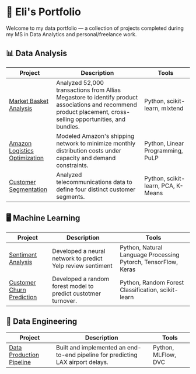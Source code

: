 # 🎯 Eli's Portfolio

Welcome to my data portfolio — a collection of projects completed during my MS in Data Analytics and personal/freelance work.

## 📊 Data Analysis

| Project | Description | Tools |
|--------|-------------|-------|
| [Market Basket Analysis](https://github.com/elianalyst/Market-Basket-Analysis) | Analyzed 52,000 transactions from Allias Megastore to identify product associations and recommend product placement, cross-selling opportunities, and bundles. | Python, scikit-learn, mlxtend |
| [Amazon Logistics Optimization](https://github.com/elianalyst/Logistics-Optimization) | Modeled Amazon's shipping network to minimize monthly distribution costs under capacity and demand constraints. | Python, Linear Programming, PuLP|
| [Customer Segmentation](https://github.com/elianalyst/Customer-Segmentation) | Analyzed telecommunications data to define four distinct customer segments. | Python, scikit-learn, PCA, K-Means |

## 🖥️ Machine Learning

| Project | Description | Tools |
|--------|-------------|-------|
| [Sentiment Analysis](https://github.com/elianalyst/Sentiment-Analysis) | Developed a neural network to predict Yelp review sentiment |Python, Natural Language Processing Pytorch, TensorFlow, Keras|
| [Customer Churn Prediction](https://github.com/elianalyst/Customer-Churn) | Developed a random forest model to predict custotmer turnover. |Python, Random Forest Classification, scikit-learn |

## 🔧 Data Engineering

| Project | Description | Tools |
|--------|-------------|-------|
| [Data Production Pipeline](https://github.com/elianalyst/Data-Production-Pipeline) | Built and implemented an end-to-end pipeline for predicting LAX airport delays. |Python, MLFlow, DVC |
